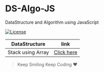# DS-Algo-JS
 DataStructure and Algorithm using JavaScript

 [![License](https://img.shields.io/badge/license-Apache%202-4EB1BA.svg?style=flat-square)](https://www.apache.org/licenses/LICENSE-2.0.html)

 |DataStructure | link|
 |---|---|
 |Stack using Array|[Click here](https://github.com/ImDropCodes/DS-ALgo-JS/blob/master/DataStructure/Stack/Stack.js)

 >Keep Smiling Keep Coding ❤


